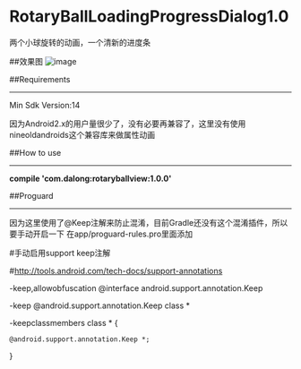 # RotaryBallLoadingProgressDialog1.0
两个小球旋转的动画，一个清新的进度条

##效果图
![image](https://github.com/dalong982242260/RotaryBallLoadingProgressDialog1.0/blob/master/screenshot/twoballrotationprogressbar.gif)

##Requirements

---

Min Sdk Version:14

因为Android2.x的用户量很少了，没有必要再兼容了，这里没有使用nineoldandroids这个兼容库来做属性动画


##How to use

---

   **compile 'com.dalong:rotaryballview:1.0.0'**


##Proguard

---

因为这里使用了@Keep注解来防止混淆，目前Gradle还没有这个混淆插件，所以要手动开启一下
在app/proguard-rules.pro里面添加

\#手动启用support keep注解

\#http://tools.android.com/tech-docs/support-annotations

-keep,allowobfuscation @interface android.support.annotation.Keep

-keep @android.support.annotation.Keep class *

-keepclassmembers class * {

    @android.support.annotation.Keep *;
}



